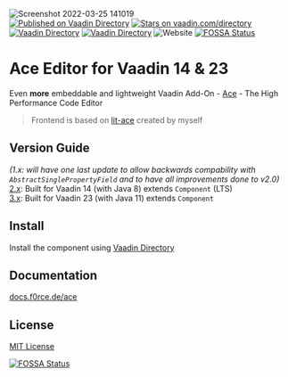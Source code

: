 ![Screenshot 2022-03-25 141019](https://user-images.githubusercontent.com/60381251/160126738-0b266dd1-6c70-4bdb-a8f7-6a2637bfd528.png)</br>
[![Published on Vaadin  Directory](https://img.shields.io/badge/Vaadin%20Directory-published-00b4f0.svg)](https://vaadin.com/directory/component/ace)
[![Stars on vaadin.com/directory](https://img.shields.io/vaadin-directory/star/ace.svg)](https://vaadin.com/directory/component/ace)
[![Vaadin Directory](https://img.shields.io/vaadin-directory/v/ace)](https://vaadin.com/directory/component/ace)
[![Vaadin Directory](https://img.shields.io/vaadin-directory/release-date/ace)](https://vaadin.com/directory/component/ace)
![Website](https://img.shields.io/website?down_message=offline&label=documentation&up_message=online&url=https%3A%2F%2Fdocs.f0rce.de%2Face)
[![FOSSA Status](https://app.fossa.com/api/projects/git%2Bgithub.com%2FF0rce%2Face.svg?type=shield)](https://app.fossa.com/projects/git%2Bgithub.com%2FF0rce%2Face?ref=badge_shield)

# Ace Editor for Vaadin 14 & 23

Even <strong>more</strong> embeddable and lightweight 
Vaadin Add-On - [Ace](http://ace.c9.io/) - The High Performance Code Editor

> Frontend is based on [lit-ace](https://npmjs.com/package/@f0rce/lit-ace) created by myself 


## Version Guide

*(1.x: will have one last update to allow backwards compability with `AbstractSinglePropertyField` and to have all improvements done to v2.0)*</br> 
[2.x](https://github.com/F0rce/ace/tree/master): Built for Vaadin 14 (with Java 8) extends `Component` (LTS)</br>
[3.x](https://github.com/F0rce/ace/tree/3.x): Built for Vaadin 23 (with Java 11) extends `Component`


## Install

Install the component using [Vaadin Directory](https://vaadin.com/directory/component/ace)


## Documentation

[docs.f0rce.de/ace](https://docs.f0rce.de/ace)


## License

[MIT License](https://github.com/F0rce/ace/blob/master/LICENSE)


[![FOSSA Status](https://app.fossa.com/api/projects/git%2Bgithub.com%2FF0rce%2Face.svg?type=large)](https://app.fossa.com/projects/git%2Bgithub.com%2FF0rce%2Face?ref=badge_large)
